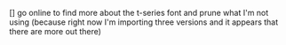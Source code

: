 [] go online to find more about the t-series font and prune what I'm not using (because right now I'm importing three versions and it appears that there are more out there)
